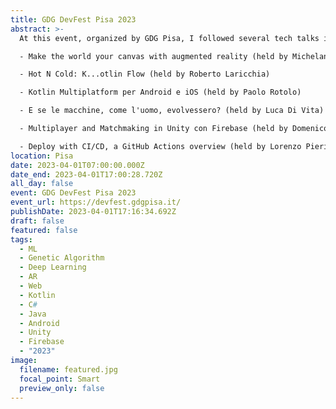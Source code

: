 ```yaml
---
title: GDG DevFest Pisa 2023
abstract: >-
  At this event, organized by GDG Pisa, I followed several tech talks including:

  - Make the world your canvas with augmented reality (held by Michelantonio Trizio)

  - Hot N Cold: K...otlin Flow (held by Roberto Laricchia)

  - Kotlin Multiplatform per Android e iOS (held by Paolo Rotolo)

  - E se le macchine, come l'uomo, evolvessero? (held by Luca Di Vita)

  - Multiplayer and Matchmaking in Unity con Firebase (held by Domenico Rotolo)

  - Deploy with CI/CD, a GitHub Actions overview (held by Lorenzo Pieri)
location: Pisa
date: 2023-04-01T07:00:00.000Z
date_end: 2023-04-01T17:00:28.720Z
all_day: false
event: GDG DevFest Pisa 2023
event_url: https://devfest.gdgpisa.it/
publishDate: 2023-04-01T17:16:34.692Z
draft: false
featured: false
tags:
  - ML
  - Genetic Algorithm
  - Deep Learning
  - AR
  - Web
  - Kotlin
  - C#
  - Java
  - Android
  - Unity
  - Firebase
  - "2023"
image:
  filename: featured.jpg
  focal_point: Smart
  preview_only: false
---
```

